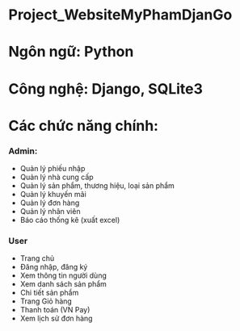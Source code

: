 # Project_WebsiteMyPhamDjanGo
# Ngôn ngữ: Python 
# Công nghệ: Django, SQLite3
# Các chức năng chính: 
### Admin:
- Quản lý phiếu nhập
- Quản lý nhà cung cấp
- Quản lý sản phẩm, thương hiệu, loại sản phẩm
- Quản lý khuyến mãi
- Quản lý đơn hàng
- Quản lý nhân viên
- Báo cáo thống kê (xuất excel)
### User 
- Trang chủ
- Đăng nhập, đăng ký
- Xem thông tin người dùng
- Xem danh sách sản phẩm
- Chi tiết sản phẩm
- Trang Giỏ hàng
- Thanh toán (VN Pay)
- Xem lịch sử đơn hàng

